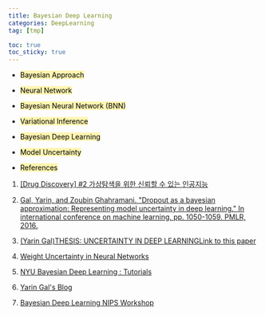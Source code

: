 ```yaml
---
title: Bayesian Deep Learning
categories: DeepLearning
tag: [tmp]

toc: true
toc_sticky: true
---
```



- <mark style='background-color: #fff5b1'> Bayesian Approach </mark>

- <mark style='background-color: #fff5b1'> Neural Network </mark>

- <mark style='background-color: #fff5b1'> Bayesian Neural Network (BNN) </mark>


- <mark style='background-color: #fff5b1'> Variational Inference </mark>


- <mark style='background-color: #fff5b1'> Bayesian Deep Learning </mark>


- <mark style='background-color: #fff5b1'> Model Uncertainty </mark>


- <mark style='background-color: #fff5b1'> References </mark>

1. [[Drug Discovery] #2 가상탐색을 위한 신뢰할 수 있는 인공지능](https://medium.com/aitrics/drug-discovery-2-%EA%B0%80%EC%83%81%ED%83%90%EC%83%89%EC%9D%84-%EC%9C%84%ED%95%9C-%EC%8B%A0%EB%A2%B0%ED%95%A0-%EC%88%98-%EC%9E%88%EB%8A%94-%EC%9D%B8%EA%B3%B5%EC%A7%80%EB%8A%A5-7a4b4eb63106)

2. [Gal, Yarin, and Zoubin Ghahramani. "Dropout as a bayesian approximation: Representing model uncertainty in deep learning." In international conference on machine learning, pp. 1050-1059. PMLR, 2016.](http://proceedings.mlr.press/v48/gal16.pdf)

3. [(Yarin Gal)THESIS: UNCERTAINTY IN DEEP LEARNINGLink to this paper](https://www.cs.ox.ac.uk/people/yarin.gal/website/thesis/thesis.pdf)

4. [Weight Uncertainty in Neural Networks](https://arxiv.org/pdf/1505.05424)

4. [NYU Bayesian Deep Learning : Tutorials](https://wjmaddox.github.io/assets/BNN_tutorial_CILVR.pdf)

5. [Yarin Gal's Blog](https://www.cs.ox.ac.uk/people/yarin.gal/website/publications.html)

6. [Bayesian Deep Learning NIPS Workshop](http://bayesiandeeplearning.org/)
